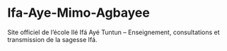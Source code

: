 # Ifa-Aye-Mimo-Agbayee
Site officiel de l’école Ilé Ifá Ayé Tuntun – Enseignement, consultations et transmission de la sagesse Ifá.
